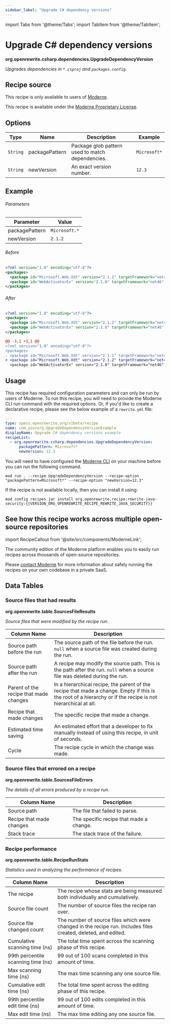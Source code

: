 ```yaml
---
sidebar_label: "Upgrade C# dependency versions"
---
```


import Tabs from '@theme/Tabs';
import TabItem from '@theme/TabItem';

# Upgrade C# dependency versions

**org.openrewrite.csharp.dependencies.UpgradeDependencyVersion**

_Upgrades dependencies in `*.csproj` and `packages.config`._

## Recipe source

This recipe is only available to users of [Moderne](https://docs.moderne.io/).


This recipe is available under the [Moderne Proprietary License](https://docs.moderne.io/licensing/overview).

## Options

| Type | Name | Description | Example |
| -- | -- | -- | -- |
| `String` | packagePattern | Package glob pattern used to match dependencies. | `Microsoft*` |
| `String` | newVersion | An exact version number. | `12.3` |

## Example

###### Parameters
| Parameter | Value |
| -- | -- |
|packagePattern|`Microsoft.*`|
|newVersion|`2.1.2`|


<Tabs groupId="beforeAfter">
<TabItem value="xml" label="xml">


###### Before
```xml
<?xml version="1.0" encoding="utf-8"?>
<packages>
  <package id="Microsoft.Web.Xdt" version="2.1.1" targetFramework="net46" />
  <package id="WebActivatorEx" version="2.1.0" targetFramework="net46" />
</packages>
```

###### After
```xml
<?xml version="1.0" encoding="utf-8"?>
<packages>
  <package id="Microsoft.Web.Xdt" version="2.1.2" targetFramework="net46" />
  <package id="WebActivatorEx" version="2.1.0" targetFramework="net46" />
</packages>
```

</TabItem>
<TabItem value="diff" label="Diff" >

```diff
@@ -3,1 +3,1 @@
<?xml version="1.0" encoding="utf-8"?>
<packages>
- <package id="Microsoft.Web.Xdt" version="2.1.1" targetFramework="net46" />
+ <package id="Microsoft.Web.Xdt" version="2.1.2" targetFramework="net46" />
  <package id="WebActivatorEx" version="2.1.0" targetFramework="net46" />
```
</TabItem>
</Tabs>


## Usage

This recipe has required configuration parameters and can only be run by users of Moderne.
To run this recipe, you will need to provide the Moderne CLI run command with the required options. 
Or, if you'd like to create a declarative recipe, please see the below example of a `rewrite.yml` file:

```yaml title="rewrite.yml"
---
type: specs.openrewrite.org/v1beta/recipe
name: com.yourorg.UpgradeDependencyVersionExample
displayName: Upgrade C# dependency versions example
recipeList:
  - org.openrewrite.csharp.dependencies.UpgradeDependencyVersion: 
      packagePattern: Microsoft*
      newVersion: 12.3
```

<Tabs groupId="projectType">
<TabItem value="moderne-cli" label="Moderne CLI">

You will need to have configured the [Moderne CLI](https://docs.moderne.io/user-documentation/moderne-cli/getting-started/cli-intro) on your machine before you can run the following command.

```shell title="shell"
mod run . --recipe UpgradeDependencyVersion --recipe-option "packagePattern=Microsoft*" --recipe-option "newVersion=12.3"
```

If the recipe is not available locally, then you can install it using:
```shell
mod config recipes jar install org.openrewrite.recipe:rewrite-java-security:{{VERSION_ORG_OPENREWRITE_RECIPE_REWRITE_JAVA_SECURITY}}
```
</TabItem>
</Tabs>

## See how this recipe works across multiple open-source repositories

import RecipeCallout from '@site/src/components/ModerneLink';

<RecipeCallout link="https://app.moderne.io/recipes/org.openrewrite.csharp.dependencies.UpgradeDependencyVersion" />

The community edition of the Moderne platform enables you to easily run recipes across thousands of open-source repositories.

Please [contact Moderne](https://moderne.io/product) for more information about safely running the recipes on your own codebase in a private SaaS.
## Data Tables

<Tabs groupId="data-tables">
<TabItem value="org.openrewrite.table.SourcesFileResults" label="SourcesFileResults">

### Source files that had results
**org.openrewrite.table.SourcesFileResults**

_Source files that were modified by the recipe run._

| Column Name | Description |
| ----------- | ----------- |
| Source path before the run | The source path of the file before the run. `null` when a source file was created during the run. |
| Source path after the run | A recipe may modify the source path. This is the path after the run. `null` when a source file was deleted during the run. |
| Parent of the recipe that made changes | In a hierarchical recipe, the parent of the recipe that made a change. Empty if this is the root of a hierarchy or if the recipe is not hierarchical at all. |
| Recipe that made changes | The specific recipe that made a change. |
| Estimated time saving | An estimated effort that a developer to fix manually instead of using this recipe, in unit of seconds. |
| Cycle | The recipe cycle in which the change was made. |

</TabItem>

<TabItem value="org.openrewrite.table.SourcesFileErrors" label="SourcesFileErrors">

### Source files that errored on a recipe
**org.openrewrite.table.SourcesFileErrors**

_The details of all errors produced by a recipe run._

| Column Name | Description |
| ----------- | ----------- |
| Source path | The file that failed to parse. |
| Recipe that made changes | The specific recipe that made a change. |
| Stack trace | The stack trace of the failure. |

</TabItem>

<TabItem value="org.openrewrite.table.RecipeRunStats" label="RecipeRunStats">

### Recipe performance
**org.openrewrite.table.RecipeRunStats**

_Statistics used in analyzing the performance of recipes._

| Column Name | Description |
| ----------- | ----------- |
| The recipe | The recipe whose stats are being measured both individually and cumulatively. |
| Source file count | The number of source files the recipe ran over. |
| Source file changed count | The number of source files which were changed in the recipe run. Includes files created, deleted, and edited. |
| Cumulative scanning time (ns) | The total time spent across the scanning phase of this recipe. |
| 99th percentile scanning time (ns) | 99 out of 100 scans completed in this amount of time. |
| Max scanning time (ns) | The max time scanning any one source file. |
| Cumulative edit time (ns) | The total time spent across the editing phase of this recipe. |
| 99th percentile edit time (ns) | 99 out of 100 edits completed in this amount of time. |
| Max edit time (ns) | The max time editing any one source file. |

</TabItem>

</Tabs>
